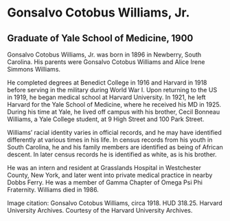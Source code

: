 # Gonsalvo Cotobus Williams, Jr.
## Graduate of Yale School of Medicine, 1900
Gonsalvo Cotobus Williams, Jr. was born in 1896 in Newberry, South Carolina. His parents were Gonsalvo Cotobus Williams and Alice Irene Simmons Williams.

He completed degrees at Benedict College in 1916 and Harvard in 1918 before serving in the military during World War I. Upon returning to the US in 1919, he began medical school at Harvard University. In 1921, he left Harvard for the Yale School of Medicine, where he received his MD in 1925. During his time at Yale, he lived off campus with his brother, Cecil Bonneau Williams, a Yale College student, at 9 High Street and 100 Park Street. 

Williams’ racial identity varies in official records, and he may have identified differently at various times in his life. In census records from his youth in South Carolina, he and his family members are identified as being of African descent. In later census records he is identified as white, as is his brother. 

He was an intern and resident at Grasslands Hospital in Westchester County, New York, and later went into private medical practice in nearby Dobbs Ferry. He was a member of Gamma Chapter of Omega Psi Phi Fraternity. Williams died in 1986.

Image citation: Gonsalvo Cotobus Williams, circa 1918. HUD 318.25. Harvard University Archives. Courtesy of the Harvard University Archives.
